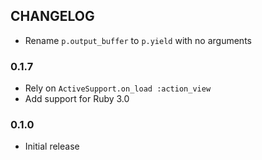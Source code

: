 ## CHANGELOG

* Rename `p.output_buffer` to `p.yield` with no arguments

### 0.1.7

* Rely on `ActiveSupport.on_load :action_view`
* Add support for Ruby 3.0

### 0.1.0

* Initial release

